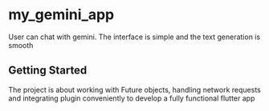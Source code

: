 # my_gemini_app
User can chat with gemini. The interface is simple and the text generation is smooth
## Getting Started
The project is about working with Future objects, handling network requests and integrating plugin conveniently to develop a fully functional flutter app
 
